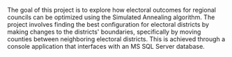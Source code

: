 The goal of this project is to explore how electoral outcomes for regional councils can be optimized using the Simulated Annealing algorithm. The project involves finding the best configuration for electoral districts by making changes to the districts' boundaries, specifically by moving counties between neighboring electoral districts. This is achieved through a console application that interfaces with an MS SQL Server database.
